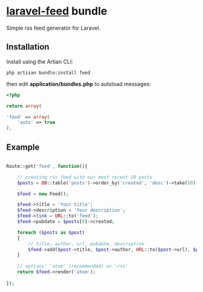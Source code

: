 # [laravel-feed](http://roumen.me/projects/laravel-feed) bundle

Simple rss feed generator for Laravel.


## Installation

Install using the Artian CLI:

	php artisan bundle:install feed

then edit **application/bundles.php** to autoload messages:

```php
<?php

return array(

'feed' => array(
	'auto' => true
),

```

## Example


```php

Route::get('feed', function(){

    // creating rss feed with our most recent 20 posts
    $posts = DB::table('posts')->order_by('created', 'desc')->take(20)->get();

    $feed = new Feed();

    $feed->title = 'Your title';
    $feed->description = 'Your description';
    $feed->link = URL::to('feed');
    $feed->pubdate = $posts[0]->created;

    foreach ($posts as $post)
    {
        // title, author, url, pubdate, description
        $feed->add($post->title, $post->author, URL::to($post->url), $post->created, $post->description);
    }
    
    // options: 'atom' (recommended) or 'rss'
    return $feed->render('atom');
    
});

```
